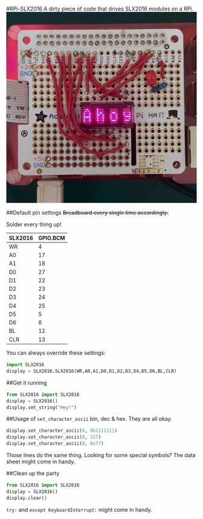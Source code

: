 #RPi-SLX2016
A dirty piece of code that drives SLX2016 modules on a RPi.
![Ahoy](./Ahoy.jpg)


##Default pin settings
~~Breadboard every single time accordingly:~~

Solder every thing up!

SLX2016 | GPIO.BCM
--- | ---
WR | 4
A0 | 17
A1 | 18
D0 | 27
D1 | 22
D2 | 23
D3 | 24
D4 | 25
D5 | 5
D6 | 6
BL | 12
CLR | 13

You can always override these settings:
```python
import SLX2016
display = SLX2016.SLX2016(WR,A0,A1,D0,D1,D2,D3,D4,D5,D6,BL,CLR)
```

##Get it running
```python
from SLX2016 import SLX2016
display = SLX2016()
display.set_string("Hey!")
```

##Usage of ``set_character_ascii``
bin, dec & hex. They are all okay. 
```python
display.set_character_ascii(0, 0b1111111)
display.set_character_ascii(0, 127)
display.set_character_ascii(0, 0x7f)
```
Those lines do the same thing.
Looking for some special symbols? The data sheet might come in handy.

##Clean up the party
```python
from SLX2016 import SLX2016
display = SLX2016()
display.clear()
```
`try:` and `except KeyboardInterrupt:` might come in handy.
